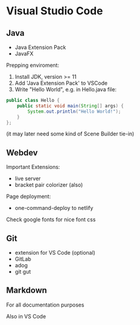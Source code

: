 Visual Studio Code
==================
Java
----
- Java Extension Pack
- JavaFX

Prepping enviroment:
1. Install  JDK, version >= 11
2. Add 'Java Extension Pack' to VSCode
3. Write "Hello World", e.g. in Hello.java file:
```java
public class Hello {
    public static void main(String[] args) {
        System.out.println("Hello World!");
    }
};
```
(it may later need some kind of Scene Builder tie-in)

Webdev
------
Important Extensions:
- live server
- bracket pair colorizer (also)

Page deployment:
- one-command-deploy to netlify

Check google fonts for nice font css

Git
---
- extension for VS Code (optional)
- GitLab
- adog
- git gut


Markdown
--------
For all documentation purposes

Also in VS Code